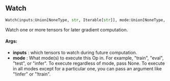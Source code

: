 ## Watch
```python
Watch(inputs:Union[NoneType, str, Iterable[str]], mode:Union[NoneType, str, Iterable[str]]=None) -> None
```
Watch one or more tensors for later gradient computation.


#### Args:

* **inputs** :  which tensors to watch during future computation.
* **mode** :  What mode(s) to execute this Op in. For example, "train", "eval", "test", or "infer". To execute        regardless of mode, pass None. To execute in all modes except for a particular one, you can pass an argument        like "!infer" or "!train".